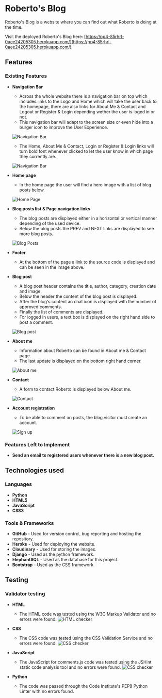 # Roberto's Blog
Roberto's Blog is a website where you can find out what Roberto is doing at the time.

Visit the deployed Roberto's Blog here: [https://pp4-85rhrl-0aee24205305.herokuapp.com/](https://pp4-85rhrl-0aee24205305.herokuapp.com/)

## Features

### Existing Features

- __Navigation Bar__
    - Across the whole website there is a navigation bar on top which includes links to the Logo and Home which will take the user back to the homepage, there are also links for About Me & Contact and Logout or Register & Login depending wether the user is loged in or not.
    - This navigation bar will adapt to the screen size or even hide into a burger icon to improve the User Experience.

    ![Navigation Bar](docs/images/02navbar-mobile.png)

    - The Home, About Me & Contact, Login or Register & Login links will turn bold font whenever clicked to let the user know in which page they currently are.

    ![Navigation Bar](docs/images/01navbar.png)

- __Home page__
    - In the home page the user will find a hero image with a list of blog posts below.

    ![Home Page](docs/images/03homepage.png)

- __Blog posts list & Page navigation links__
    - The blog posts are displayed either in a horizontal or vertical manner depending of the used device.
    - Below the blog posts the PREV and NEXT links are displayed to see more blog posts.

    ![Blog Posts](docs/images/04blog-posts.png)

- __Footer__
    - At the bottom of the page a link to the source code is displayed and can be seen in the image above.

- __Blog post__
    - A blog post header contains the title, author, category, creation date and image.
    - Below the header the content of the blog post is displayed.
    - After the blog's content an chat icon is displayed with the number of approved comments.
    - Finally the list of comments are displayed.
    - For logged in users, a text box is displayed on the right hand side to post a comment.

    ![Blog post](docs/images/05post-detail.png)

- __About me__
    - Information about Roberto can be found in About me & Contact page.
    - The last update is displayed on the bottom right hand corner.

    ![About me](docs/images/06aboutme.png)

- __Contact__
    - A form to contact Roberto is displayed below About me.

    ![Contact](docs/images/07contact.png)

- __Account registration__
    - To be able to comment on posts, the blog visitor must create an account.

    ![Sign up](docs/images/08signup.png)

### Features Left to Implement

- __Send an email to registered users whenever there is a new blog post.__

## Technologies used

### Languages
- __Python__
- __HTML5__
- __JavaScript__
- __CSS3__

### Tools & Frameworks
- __GitHub__ - Used for version control, bug reporting and hosting the repository.
- __Heroku__ - Used for deploying the website.
- __Cloudinary__ - Used for storing the images.
- __Django__ - Used as the python framework.
- __ElephantSQL__ - Used as the database for this project.
- __Bootstrap__ - Used as the CSS framework.

## Testing

### Validator testing

- __HTML__
    - The HTML code was tested using the W3C Markup Validator and no errors were found.
            ![HTML checker](docs/images/09htmlchecker.png)

- __CSS__
    - The CSS code was tested using the CSS Validation Service and no errors were found.
            ![CSS checker](docs/images/10csschecker.png)

- __JavaScript__
    - The JavaScript for comments.js code was tested using the JSHint static code analysis tool and no errors were found.
            ![CSS checker](docs/images/11jschecker.png)

- __Python__
    - The code was passed through the Code Institute's PEP8 Python Linter with no errors found.